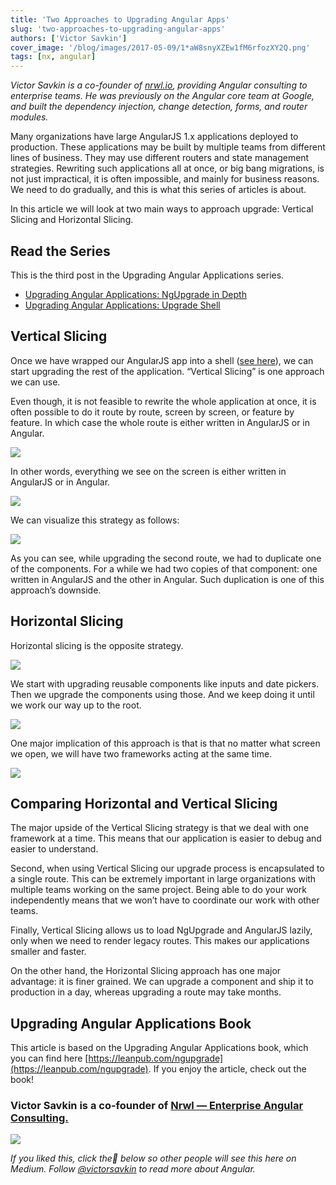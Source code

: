 ```yaml
---
title: 'Two Approaches to Upgrading Angular Apps'
slug: 'two-approaches-to-upgrading-angular-apps'
authors: ['Victor Savkin']
cover_image: '/blog/images/2017-05-09/1*aW8snyXZEw1fM6rfozXY2Q.png'
tags: [nx, angular]
---
```


_Victor Savkin is a co-founder of_ [_nrwl.io_](https://goo.gl/v4nh0p)_, providing Angular consulting to enterprise teams. He was previously on the Angular core team at Google, and built the dependency injection, change detection, forms, and router modules._

Many organizations have large AngularJS 1.x applications deployed to production. These applications may be built by multiple teams from different lines of business. They may use different routers and state management strategies. Rewriting such applications all at once, or big bang migrations, is not just impractical, it is often impossible, and mainly for business reasons. We need to do gradually, and this is what this series of articles is about.

In this article we will look at two main ways to approach upgrade: Vertical Slicing and Horizontal Slicing.

## Read the Series

This is the third post in the Upgrading Angular Applications series.

- [Upgrading Angular Applications: NgUpgrade in Depth](https://medium.com/ngupgrade-in-depth-436a52298a00)
- [Upgrading Angular Applications: Upgrade Shell](https://medium.com/upgrading-angular-applications-upgrade-shell-4d4f4a7e7f7b)

## Vertical Slicing

Once we have wrapped our AngularJS app into a shell ([see here](https://medium.com/upgrading-angular-applications-upgrade-shell-4d4f4a7e7f7b)), we can start upgrading the rest of the application. “Vertical Slicing” is one approach we can use.

Even though, it is not feasible to rewrite the whole application at once, it is often possible to do it route by route, screen by screen, or feature by feature. In which case the whole route is either written in AngularJS or in Angular.

![](/blog/images/2017-05-09/1*4OKl8RYmI5-mjelklRXKbA.avif)

In other words, everything we see on the screen is either written in AngularJS or in Angular.

![](/blog/images/2017-05-09/1*01DGo1KDfQTdCtDYqEDtDA.avif)

We can visualize this strategy as follows:

![](/blog/images/2017-05-09/0*37J8V1HKyYxAi41X.avif)

As you can see, while upgrading the second route, we had to duplicate one of the components. For a while we had two copies of that component: one written in AngularJS and the other in Angular. Such duplication is one of this approach’s downside.

## Horizontal Slicing

Horizontal slicing is the opposite strategy.

![](/blog/images/2017-05-09/1*ReBU5bHUKYOchFZb0Znqkw.avif)

We start with upgrading reusable components like inputs and date pickers. Then we upgrade the components using those. And we keep doing it until we work our way up to the root.

![](/blog/images/2017-05-09/0*qtXI94Ofy97pnn03.avif)

One major implication of this approach is that is that no matter what screen we open, we will have two frameworks acting at the same time.

![](/blog/images/2017-05-09/1*vIyPSXo-e914Drd4jFFBCQ.avif)

## Comparing Horizontal and Vertical Slicing

The major upside of the Vertical Slicing strategy is that we deal with one framework at a time. This means that our application is easier to debug and easier to understand.

Second, when using Vertical Slicing our upgrade process is encapsulated to a single route. This can be extremely important in large organizations with multiple teams working on the same project. Being able to do your work independently means that we won’t have to coordinate our work with other teams.

Finally, Vertical Slicing allows us to load NgUpgrade and AngularJS lazily, only when we need to render legacy routes. This makes our applications smaller and faster.

On the other hand, the Horizontal Slicing approach has one major advantage: it is finer grained. We can upgrade a component and ship it to production in a day, whereas upgrading a route may take months.

## Upgrading Angular Applications Book

This article is based on the Upgrading Angular Applications book, which you can find here [https://leanpub.com/ngupgrade](https://leanpub.com/ngupgrade). If you enjoy the article, check out the book!

### Victor Savkin is a co-founder of [Nrwl — Enterprise Angular Consulting.](http://nrwl.io)

![](/blog/images/2017-05-09/1*s76h75v7CB7g4EuxVNaGkg.avif)

_If you liked this, click the💚 below so other people will see this here on Medium. Follow_ [_@victorsavkin_](http://twitter.com/victorsavkin) _to read more about Angular._
